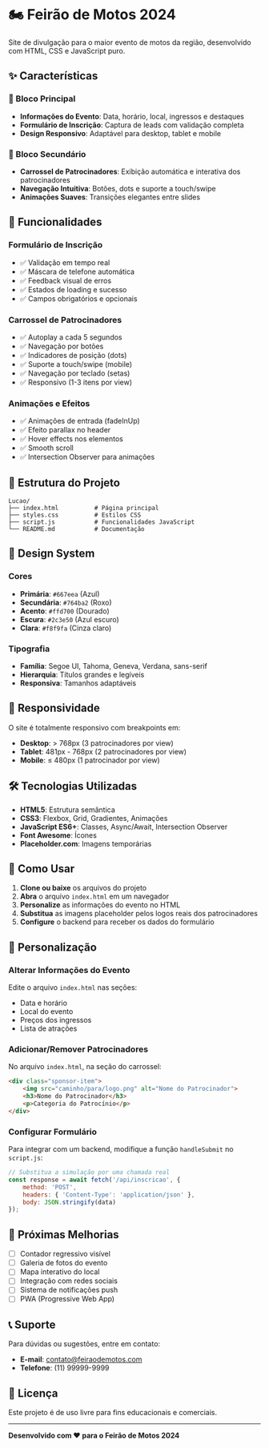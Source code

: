 # 🏍️ Feirão de Motos 2024

Site de divulgação para o maior evento de motos da região, desenvolvido com HTML, CSS e JavaScript puro.

## ✨ Características

### 🎯 Bloco Principal
- **Informações do Evento**: Data, horário, local, ingressos e destaques
- **Formulário de Inscrição**: Captura de leads com validação completa
- **Design Responsivo**: Adaptável para desktop, tablet e mobile

### 🎠 Bloco Secundário
- **Carrossel de Patrocinadores**: Exibição automática e interativa dos patrocinadores
- **Navegação Intuitiva**: Botões, dots e suporte a touch/swipe
- **Animações Suaves**: Transições elegantes entre slides

## 🚀 Funcionalidades

### Formulário de Inscrição
- ✅ Validação em tempo real
- ✅ Máscara de telefone automática
- ✅ Feedback visual de erros
- ✅ Estados de loading e sucesso
- ✅ Campos obrigatórios e opcionais

### Carrossel de Patrocinadores
- ✅ Autoplay a cada 5 segundos
- ✅ Navegação por botões
- ✅ Indicadores de posição (dots)
- ✅ Suporte a touch/swipe (mobile)
- ✅ Navegação por teclado (setas)
- ✅ Responsivo (1-3 itens por view)

### Animações e Efeitos
- ✅ Animações de entrada (fadeInUp)
- ✅ Efeito parallax no header
- ✅ Hover effects nos elementos
- ✅ Smooth scroll
- ✅ Intersection Observer para animações

## 📁 Estrutura do Projeto

```
Lucao/
├── index.html          # Página principal
├── styles.css          # Estilos CSS
├── script.js           # Funcionalidades JavaScript
└── README.md           # Documentação
```

## 🎨 Design System

### Cores
- **Primária**: `#667eea` (Azul)
- **Secundária**: `#764ba2` (Roxo)
- **Acento**: `#ffd700` (Dourado)
- **Escura**: `#2c3e50` (Azul escuro)
- **Clara**: `#f8f9fa` (Cinza claro)

### Tipografia
- **Família**: Segoe UI, Tahoma, Geneva, Verdana, sans-serif
- **Hierarquia**: Títulos grandes e legíveis
- **Responsiva**: Tamanhos adaptáveis

## 📱 Responsividade

O site é totalmente responsivo com breakpoints em:
- **Desktop**: > 768px (3 patrocinadores por view)
- **Tablet**: 481px - 768px (2 patrocinadores por view)
- **Mobile**: ≤ 480px (1 patrocinador por view)

## 🛠️ Tecnologias Utilizadas

- **HTML5**: Estrutura semântica
- **CSS3**: Flexbox, Grid, Gradientes, Animações
- **JavaScript ES6+**: Classes, Async/Await, Intersection Observer
- **Font Awesome**: Ícones
- **Placeholder.com**: Imagens temporárias

## 🚀 Como Usar

1. **Clone ou baixe** os arquivos do projeto
2. **Abra** o arquivo `index.html` em um navegador
3. **Personalize** as informações do evento no HTML
4. **Substitua** as imagens placeholder pelos logos reais dos patrocinadores
5. **Configure** o backend para receber os dados do formulário

## 📝 Personalização

### Alterar Informações do Evento
Edite o arquivo `index.html` nas seções:
- Data e horário
- Local do evento
- Preços dos ingressos
- Lista de atrações

### Adicionar/Remover Patrocinadores
No arquivo `index.html`, na seção do carrossel:
```html
<div class="sponsor-item">
    <img src="caminho/para/logo.png" alt="Nome do Patrocinador">
    <h3>Nome do Patrocinador</h3>
    <p>Categoria do Patrocínio</p>
</div>
```

### Configurar Formulário
Para integrar com um backend, modifique a função `handleSubmit` no `script.js`:
```javascript
// Substitua a simulação por uma chamada real
const response = await fetch('/api/inscricao', {
    method: 'POST',
    headers: { 'Content-Type': 'application/json' },
    body: JSON.stringify(data)
});
```

## 🎯 Próximas Melhorias

- [ ] Contador regressivo visível
- [ ] Galeria de fotos do evento
- [ ] Mapa interativo do local
- [ ] Integração com redes sociais
- [ ] Sistema de notificações push
- [ ] PWA (Progressive Web App)

## 📞 Suporte

Para dúvidas ou sugestões, entre em contato:
- **E-mail**: contato@feiraodemotos.com
- **Telefone**: (11) 99999-9999

## 📄 Licença

Este projeto é de uso livre para fins educacionais e comerciais.

---

**Desenvolvido com ❤️ para o Feirão de Motos 2024** 
